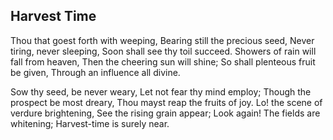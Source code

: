 ## Harvest Time

Thou that goest forth with weeping,
Bearing still the precious seed,
Never tiring, never sleeping,
Soon shall see thy toil succeed.
Showers of rain will fall from heaven,
Then the cheering sun will shine;
So shall plenteous fruit be given,
Through an influence all divine.

Sow thy seed, be never weary,
Let not fear thy mind employ;
Though the prospect be most dreary,
Thou mayst reap the fruits of joy.
Lo! the scene of verdure brightening,
See the rising grain appear;
Look again! The fields are whitening;
Harvest-time is surely near.